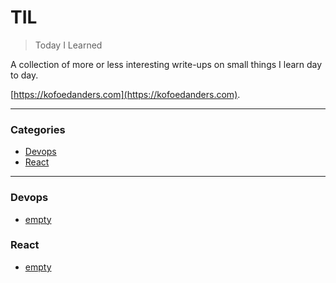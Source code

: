 # TIL

> Today I Learned

A collection of more or less interesting write-ups on small things I learn day to day.

[https://kofoedanders.com](https://kofoedanders.com).

---

### Categories

* [Devops](#devops)
* [React](#react)

---

### Devops

- [empty](devops/empty.md)


### React

- [empty](react/empty.md)